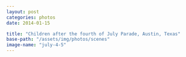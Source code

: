 ```yaml
---
layout: post
categories: photos
date: 2014-01-15

title: "Children after the fourth of July Parade, Austin, Texas"
base-path: "/assets/img/photos/scenes"
image-name: "july-4-5"
---
```

